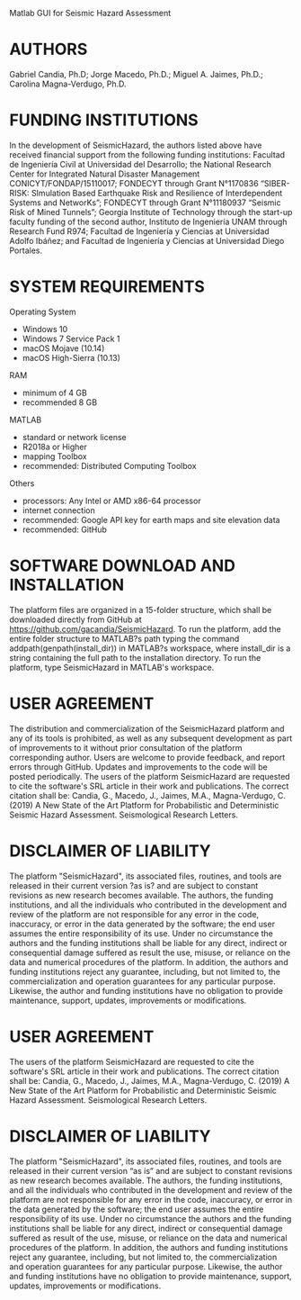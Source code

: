 Matlab GUI for Seismic Hazard Assessment

# AUTHORS #
Gabriel Candia, Ph.D; Jorge Macedo, Ph.D.; Miguel A. Jaimes, Ph.D.; Carolina Magna-Verdugo, Ph.D.

# FUNDING INSTITUTIONS
In the development of SeismicHazard, the authors listed above have received financial support from the following funding institutions: Facultad de Ingeniería Civil at Universidad del Desarrollo; the National Research Center for Integrated Natural Disaster Management CONICYT/FONDAP/15110017; FONDECYT through Grant N°1170836 “SIBER-RISK: SImulation Based Earthquake Risk and Resilience of Interdependent Systems and NetworKs”; FONDECYT through Grant N°11180937 “Seismic Risk of Mined Tunnels”; Georgia Institute of Technology through the start-up faculty funding of the second author, Instituto de Ingeniería UNAM through Research Fund R974; Facultad de Ingeniería y Ciencias at Universidad Adolfo Ibáñez; and Facultad de Ingeniería y Ciencias at Universidad Diego Portales. 

# SYSTEM REQUIREMENTS

Operating System  

* Windows 10  
* Windows 7 Service Pack 1  
* macOS Mojave (10.14)  
* macOS High-Sierra (10.13)  

RAM  

* minimum of 4 GB  
* recommended 8 GB  

MATLAB  

* standard or network license  
* R2018a or Higher  
* mapping Toolbox  
* recommended: Distributed Computing Toolbox  

Others  

* processors: Any Intel or AMD x86-64 processor  
* internet connection  
* recommended: Google API key for earth maps and site elevation data  
* recommended: GitHub  

# SOFTWARE DOWNLOAD AND INSTALLATION
The platform files are organized in a 15-folder structure, which shall be downloaded directly from GitHub at https://github.com/gacandia/SeismicHazard. To run the platform, add the entire folder structure to MATLAB?s path typing the command addpath(genpath(install_dir)) in MATLAB?s workspace, where install_dir is a string containing the full path to the installation directory. To run the platform, type SeismicHazard in MATLAB's workspace. 

 
# USER AGREEMENT
The distribution and commercialization of the SeismicHazard platform and any of its tools is prohibited, as well as any subsequent development as part of improvements to it without prior consultation of the platform corresponding author. Users are welcome to provide feedback, and report errors through GitHub. Updates and improvements to the code will be posted periodically. 
The users of the platform SeismicHazard are requested to cite the software's SRL article in their work and publications. The correct citation shall be: Candia, G., Macedo, J., Jaimes, M.A., Magna-Verdugo, C. (2019) A New State of the Art Platform for Probabilistic and Deterministic Seismic Hazard Assessment. Seismological Research Letters. 

# DISCLAIMER OF LIABILITY
The platform "SeismicHazard", its associated files, routines, and tools are released in their current version ?as is? and are subject to constant revisions as new research becomes available. The authors, the funding institutions, and all the individuals who contributed in the development and review of the platform are not responsible for any error in the code, inaccuracy, or error in the data generated by the software; the end user assumes the entire responsibility of its use. Under no circumstance the authors and the funding institutions shall be liable for any direct, indirect or consequential damage suffered as result the use, misuse, or reliance on the data and numerical procedures of the platform. In addition, the authors and funding institutions reject any guarantee, including, but not limited to, the commercialization and operation guarantees for any particular purpose. Likewise, the author and funding institutions have no obligation to provide maintenance, support, updates, improvements or modifications.

# USER AGREEMENT
The users of the platform SeismicHazard are requested to cite the software's SRL article in their work and publications. The correct citation shall be: Candia, G., Macedo, J., Jaimes, M.A., Magna-Verdugo, C. (2019) A New State of the Art Platform for Probabilistic and Deterministic Seismic Hazard Assessment. Seismological Research Letters. 

# DISCLAIMER OF LIABILITY
The platform "SeismicHazard", its associated files, routines, and tools are released in their current version “as is” and are subject to constant revisions as new research becomes available. The authors, the funding institutions, and all the individuals who contributed in the development and review of the platform are not responsible for any error in the code, inaccuracy, or error in the data generated by the software; the end user assumes the entire responsibility of its use. Under no circumstance the authors and the funding institutions shall be liable for any direct, indirect or consequential damage suffered as result of the use, misuse, or reliance on the data and numerical procedures of the platform. In addition, the authors and funding institutions reject any guarantee, including, but not limited to, the commercialization and operation guarantees for any particular purpose. Likewise, the author and funding institutions have no obligation to provide maintenance, support, updates, improvements or modifications.


